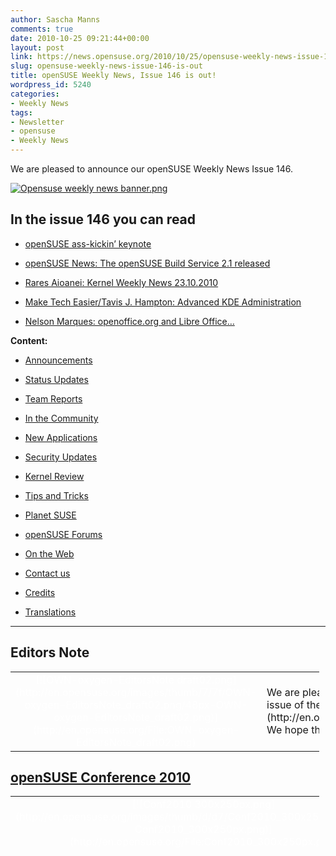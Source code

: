 ```yaml
---
author: Sascha Manns
comments: true
date: 2010-10-25 09:21:44+00:00
layout: post
link: https://news.opensuse.org/2010/10/25/opensuse-weekly-news-issue-146-is-out/
slug: opensuse-weekly-news-issue-146-is-out
title: openSUSE Weekly News, Issue 146 is out!
wordpress_id: 5240
categories:
- Weekly News
tags:
- Newsletter
- opensuse
- Weekly News
---
```


We are pleased to announce our openSUSE Weekly News Issue 146.
<!-- more -->








[![Opensuse weekly news banner.png](http://en.opensuse.org/images/6/6d/Opensuse_weekly_news_banner.png)](http://en.opensuse.org/File:Opensuse_weekly_news_banner.png)













## In the issue 146 you can read




  * [ openSUSE ass-kickin’ keynote](http://news.opensuse.org/?p=5240#openSUSE_ass-kickin.E2.80.99_keynote)


  * [ openSUSE News: The openSUSE Build Service 2.1 released](http://news.opensuse.org/?p=5240#openSUSE_News:_The_openSUSE_Build_Service_2.1_released)


  * [ Rares Aioanei: Kernel Weekly News 23.10.2010](http://news.opensuse.org/?p=5240#Rares_Aioanei:_Kernel_Weekly_News_23.10.2010)


  * [ Make Tech Easier/Tavis J. Hampton: Advanced KDE Administration](http://news.opensuse.org/?p=5240#Make_Tech_Easier.2FTavis_J._Hampton:_Advanced_KDE_Administration)


  * [ Nelson Marques: openoffice.org and Libre Office…](http://news.opensuse.org/?p=5240#Nelson_Marques:_openoffice.org_and_Libre_Office.E2.80.A6)















**Content:**




  * [ Announcements](http://news.opensuse.org/?p=5240#Announcements)


  * [ Status Updates](http://news.opensuse.org/?p=5240#Status_Updates)


  * [ Team Reports](http://news.opensuse.org/?p=5240#Team_Reports)


  * [ In the Community](http://news.opensuse.org/?p=5240#In_the_Community)


  * [ New Applications](http://news.opensuse.org/?p=5240#New.2FUpdated_Applications_.40_openSUSE)


  * [ Security Updates](http://news.opensuse.org/?p=5240#Security_Updates)


  * [ Kernel Review](http://news.opensuse.org/?p=5240#Kernel_Review)


  * [ Tips and Tricks](http://news.opensuse.org/?p=5240#Tips_and_Tricks)


  * [ Planet SUSE](http://news.opensuse.org/?p=5240#Planet_SUSE)


  * [ openSUSE Forums](http://news.opensuse.org/?p=5240#openSUSE_Forums)


  * [ On the Web](http://news.opensuse.org/?p=5240#On_the_Web)


  * [ Contact us](http://news.opensuse.org/?p=5240#Feedback_.2F_Communicate_.2F_Get_Involved)


  * [ Credits](http://news.opensuse.org/?p=5240#Credits)


  * [ Translations](http://news.opensuse.org/?p=5240#Translations)







  



  






  






  






  






  






  






  






  






  






  






  






  






  






  






  






  






  






  






  






* * *


  






## Editors Note








<table style="width: 98%;" class="zeroBorder" >
<tbody >
<tr >

<td style="color: rgb(255, 255, 255); text-align: center; vertical-align: top; width: 36px;" >[![OWN-oxygen-EditorsNote draft02.png](http://en.opensuse.org/images/thumb/7/7f/OWN-oxygen-EditorsNote_draft02.png/48px-OWN-oxygen-EditorsNote_draft02.png)](http://en.opensuse.org/File:OWN-oxygen-EditorsNote_draft02.png)
</td>

<td style="margin: 0pt 1em 0pt 0pt;" > We are pleased to announce our **146** issue of the [openSUSE Weekly News](http://en.opensuse.org/Portal:Weekly_news).  We hope that you will enjoy reading. 
</td>
</tr>
</tbody>
</table>





  









## [openSUSE Conference 2010](http://conference.opensuse.org/indico//conferenceDisplay.py?confId=0)








<table style="width: 98%;" class="zeroBorder" >
<tbody >
<tr >

<td style="color: rgb(255, 255, 255); text-align: center; vertical-align: top; width: 36px;" >[![Conf2010 300x250px.png](http://en.opensuse.org/images/thumb/d/d7/Conf2010_300x250px.png/48px-Conf2010_300x250px.png)](http://en.opensuse.org/File:Conf2010_300x250px.png)
</td>

<td style="margin: 0pt 1em 0pt 0pt;" >  




[![Conf2010 468x60px.png](http://en.opensuse.org/images/4/49/Conf2010_468x60px.png)](http://en.opensuse.org/File:Conf2010_468x60px.png)




####  [Nelson Marques: To Nuremberg!](http://nmarques.digitalwhores.net/2010/10/16/to-nuremberg/)




"Next thursday I’m flying to Nuremberg for the openSUSE Conference. I’m arriving somewhere between 14:00 and 15:00 considering that nothing strange happens (ex: like a snow storm).  

  

 For me it’s the first time I attend to FOSS event from such caliber. I’m having my own expectations about it, and it will for sure help me in the work I’ve been doing. I’m also looking forward to meet ‘_the_’ people to which I have interacted with during the last times online. (...)" 




####  [Sirko Kemter: May I introduce you …..](http://karl-tux-stadt.de/ktuxs/?p=2817)




"Marya Morevna, she is one of the attendees of openSUSE Conference. She helps me with my presentation on wednesday evening. She comes from Russia, she likes free software because she earned her live from a tool which is free software - SynfigStudio. (...)" 




####  [The third openSUSE Conference Keynote](http://news.opensuse.org/2010/10/18/the-third-opensuse-conference-keynote/)




"This Wednesday the 2nd openSUSE Conference 2010 opens its doors and we are very happy to announce the third keynote today.  

  

 The Desktop and the Cloud – Thoughts about Freedom on Thursday morning at 9:30 am. How relevant is the desktop in a world where computing is happening in the cloud?  

  

 The motto for our conference is one of the basic ideas of openSUSE: Collaboration across borders. This is why we are especially proud to have this subject addressed in a keynote by two key people from the free desktop world: Cornelius Schumacher, president of KDE e.V., and Vincent Untz, former president of the GNOME Foundation. (...)" 




####  [Sascha Manns: Live from the openSUSE Conference 2010 in Nuremberg](http://saigkill.wordpress.com/2010/10/20/live-from-the-opensuse-conference-2010-in-nuremberg/)




"Today it starts: The new openSUSE Conference. We have over 240 Registrations before start. Some Registrants sleeping in the Hotel from the Berufsbildungswerk. I’m living in the third floor. And i am happy, a clean and convenient room.  

  

 Today the Conference starts at 09:30 with Henne Vogelsangs Talk „Get your ass up!“. He motivates us, not just to talk about what is to do. We should just doing anything and have fun.  

  

 The next Talk i’ve listened was Lubos Lunaks talk about „Easy multi – distribution package builds with the buid service. Lubos explained us, how to use the kde-obs-generator. This Program needs just a singe INFO File with the needed Inforations, and the Program creates from that a *.spec File and two debian*.control Files. So we have all for building Packages for Fedora, Mandriva, Debian and Ubuntu. This talk motivates me to try it out. Maybe i can support in Future my Packages who i maintain in more Destinations. (...)" 




####  [openSUSE ass-kickin’ keynote](http://news.opensuse.org/2010/10/20/opensuse-ass-kickin-keynote/)


"As 260 fans of openSUSE descended upon Nuremberg, the second annual openSUSE Conference began at 9:30 sharp with Hendrik “Henne” Vogelsang delivering a very important and poignant message for us all..  

  




In Henne’s keynote, “Get your ass up!”, he talks about where we are and how we can move forward as a Project. “We’re in a unique position”, Henne said. He asked the audience how old they thought SUSE was. Nobody guessed correctly – it is 18 years. Debian is 17, Red hat 16 – SUSE really has been around a long time. Yet it has only been a really open project for a few years – Henne considers the opening of Factory during 2009 the real milestone here." 




####  [Adrian Schröter: Fotostream from openSUSE Conference 2010](http://lizards.opensuse.org/2010/10/21/fotostream-from-opensuse-conference-2010/)




"[Yet another foto stream](http://www.flickr.com/photos/adrianschroeter/5101297353/) from the openSUSE conference. You see the desktop leads from KDE and Gnome (Cornelius Schumacher and Vincent Untz) giving a talk about the past and future of the free desktop, Stephan Kulow about the future of the distribution, Bernhard Wiedemann about QA testing and so on.  

  

 Most important may be the presentation of the openSUSE board (mainly by Pascal Bleser) how they plan to found an independent foundation for openSUSE as non-profit organization. An important rule of that foundation is that it is independent of any company (no majority of Novell here) but can handle sponsoring, partnering and trademark questions.  

  

 We had also very filled rooms during the OBS talks, but I was unable to take pictures at that point of time unfortunately ;)  

  

 You can skip to the end and leave a response. Pinging is currently not allowed." 




####  [Sebastian Kügler: openSUSE conference 2010](http://vizzzion.org/blog/2010/10/opensuse-conference-2010/)




"These October days, I’m spending in Nürnberg in Southern Germany to attend the openSUSE conference. My role here is three-fold, first and foremost I am here as a representative of open-slx, my employer who sells products and services based on top of openSUSE. Then, I’m a KDE ambassador. Finally, I’m also getting more and more involved with the openSUSE team, getting to know many people and learning about challenges and opportunities this community faces. (...)" 




####  [OSC2010 Key note – From Developers to Users and back](http://news.opensuse.org/2010/10/21/osc2010-key-note-from-developers-to-users-and-back/)




"Frank Karlitschek will show us on Saturday at 9:30 the project he’s working on to simplify the way software gets to users. Frank has deep knowledge in open source communities as member of the [KDE e.V](http://ev.kde.org/). Board of Directors and eg. as driver behind the [open-PC](http://open-pc.com/) project and some more activities he’s doing. (...)" 




####  [Vincent Untz: openSUSE Conference Party](http://www.vuntz.net/journal/post/2010/10/21/openSUSE-Conference-Party)




"I'm in Nuremberg since Sunday, and the openSUSE Conference started yesterday. So I have already tons of interesting bits to tell. But the really important part is:  

  

[![20101021 lizard-lounge.png](http://en.opensuse.org/images/thumb/7/7b/20101021_lizard-lounge.png/300px-20101021_lizard-lounge.png)](http://en.opensuse.org/File:20101021_lizard-lounge.png)  

  

 Thanks to B1 Systems for sponsoring the party tonight!" 




####  [Jos Poortvliet: oSC party fun](http://nowwhatthe.blogspot.com/2010/10/osc-party-fun.html)




"Wow, third day of the openSUSE conference already. Feels like the conference started an hour ago, every second has been busy. Well, almost. I'm currently enjoying my morning-thee, feeling a bit bad about the fact that 5 minutes ago the Friday keynote started... Will get a cab soon to not miss all of it ;-)  

  

 Last night we had the party - which was very, very cool. Green lighting, red and green drinks and I've met many nice 'old toads' (the openSUSE branded beer). Which contributes to me really loving my thee right now. (...)" 




####  [Will Stephenson: Video: KDE people at openSUSE Conference 2010](http://www.kdedevelopers.org/node/4343)




"I couldn't resist snapping as many KDE folk at the openSUSE conference as I could, and editing them together into: [a short video](http://bille.blip.tv/file/4281044/). (...)" 




####  [Smeegol at oSC](http://news.opensuse.org/2010/10/23/smeegol-at-osc/)




"Wednesday at the conference, Smeegol master Andrew “Funkypenguin” Wafaa was given the stage by Michael Meeks who was supposed to talk about MeeGo. Meeks claimed that he’d rather have someone on the stage who actually knew what he was talking about, hence Andrew had to explain himself to the audience. (...)" 




####  [Klaas Freitag: openSUSE Conference](http://lizards.opensuse.org/2010/10/23/opensuse-conference/)




"I am home from the openSUSE Conference 2010 and finally landed on the sofa. I don’t know why conferences are so exhausting, but they are for me. My brain slowly becomes sorted again and starts to reflect what happened on the conference. Wow, I can say that I didn’t expect it to become such a great event. There were so many interesting and enthusiastic discussions about topics concerning the openSUSE distribution or about things you can do under the openSUSE umbrella. (...)" 




####  [Will Stephenson: Upstream holiday](http://lizards.opensuse.org/2010/10/24/upstream-holiday/)




"The openSUSE Conference went really well last week. There was an amazing range of material and the audience’s participation in every talk I attended showed that the openSUSE project has moved past the show-and-tell presentations of a company and its customers to a community using the event to share knowledge between its members and develop. As part of the openSUSE Boosters team, I was in it up to my neck. On Wednesday I started with a talk on image building for application authors which was well attended but I think I should tweak towards users’ needs as there weren’t many app authors present. I gave a talk about the upcoming KDE features that will be in openSUSE 11.4 on Thursday, because openSUSE 11.3 had KDE 4.4 but due to the 3 month difference in both projects’ release cycles, openSUSE 11.4 will have the KDE 4.6 releases of platform, workspaces and apps. That equals a lot of changes, so I summarized them for people who don’t read Planet KDE as avidly as I do. The Lizard Lounge event in the SUSE building on Thursday night gave everyone a chance to catch their breath drinking limited edition Old Toad SUSE beer. (...)" 




####  [Sirko Kemter: openSUSE Conference 2010](http://karl-tux-stadt.de/ktuxs/?p=2820)




"I am finally home from openSUSE Conference v2.0 and now I have time to write an article about it. Conference started for me on tuesday with my arrival. I have only 240km ride to Nuremberg but with train you need nearly 4 hours. For the first evening I joined one of the planned social dinners. So I went with some others to a chinese restaurant nearby. (...)" 




####  [Thomas Thym: openSUSE conference 2010 is over](http://ungethym.blogspot.com/2010/10/opensuse-conference-2010-is-over.html)




"openSUSE conference is over. It was an amazing and exhausting time. And the most important thing I learned was: The openSUSE project is a commuity. Of cause I meet many community members employed by Novell. But also many contributors NOT payed by that sponsor. The project is moving more and more into the direction of independence (e.g. with it's community based new strategy).  

  

 I was suspisious myself when I choose my distro some time ago. Shall I really try openSUSE, with all the deals the main sponsor is doing? From now on I am sure that these prejudices were wrong. (...)" 




####  [Christian Boltz: Keysigning made easy](http://blog.cboltz.de/archives/57-Keysigning-made-easy.html)




"At the openSUSE conference I heard many interesting talks and met lots of nice people from the openSUSE community. I also took part at the keysigning party. To avoid that everybody has to start from scratch, here is a HowTo sign keys efficiently with caff." 




####  [Martin Mohring: OBS 2.1: Status of SuperH (sh4) support with QEMU](http://lizards.opensuse.org/2010/10/24/obs-2-1-status-of-superh-sh4-support-with-qemu/)




"With established ARM support in OBS the as well as emulated MIPS and PowerPC is getting more mature, the last big embedded architecture not working in OBS with QEMU user mode was SH4. QEMU developers community had done a lot of work in improving QEMU user mode during the last months, so I can proudly present with currently only a few patches to QEMU git master OBS builds working with the SH4 port of Debian Sid. The new QEMU 0.13 released recently is a big milestone for this. Another news is that I had fixed the bugs in Virtual Machine builds (build script) when using them with some architectures like PowerPC 32bit and SH4. So now also the combination of using for example KVM (XEN should also work) in a worker together with ARM, MIPS, PowerPC and SH4 is working. The appropriate fixes are in one of the next build script releases (if not even released already now with OBS 2.1, I have to check that). You can select architecture “sh4″ with OBS 2.1 and also start a scheduler with “sh4″." 




####  [Sirko Kemter: openSUSE Conference 2010](http://karl-tux-stadt.de/ktuxs/?p=2820)




"I am finally home from openSUSE Conference v2.0 and now I have time to write an article about it. Conference started for me on tuesday with my arrival. I have only 240km ride to Nuremberg but with train you need nearly 4 hours. For the first evening I joined one of the planned social dinners. So I went with some others to a chinese restaurant nearby. I was not really happy about the situation to have two of them but Will saw not my announcement on the project mailinglist and planned a second one. But some of the KDE people from the other dinner joined us later. Personnally I like such things so I think we should plan such a thing next conference from the beginning on. Next day the conference started with Hennes kicking ass keynote and ended with my talk about free and open movies and of course I showed some of them. I write an second article about that and of course I load up my slides and give the URLs to the movies I showed there. Between that I attend only a few talks and sessions, one of them was the session about the foundation. Second day I had also not a lot of time to attend sessions, but that means not I did nothing, I had a lot of conversations with people I do work and thats more important for me. I load up some photos and did some tweets and thats what I tried to do, give the part of our community the not can attend the conference a view whats going on there. The day ended with the Lizard Lounge the social event of the openSUSE Conference." ====[[http://lizards.opensuse.org/2010/10/24/upstream-holiday/](http://lizards.opensuse.org/2010/10/24/upstream-holiday/) The openSUSE Conference went really well last week. There was an amazing range of material and the audience’s participation in every talk I attended showed that the openSUSE project has moved past the show-and-tell presentations of a company and its customers to a community using the event to share knowledge between its members and develop. As part of the openSUSE Boosters team, I was in it up to my neck. On Wednesday I started with a talk on image building for application authors which was well attended but I think I should tweak towards users’ needs as there weren’t many app authors present. I gave a talk about the upcoming KDE features that will be in openSUSE 11.4 on Thursday, because openSUSE 11.3 had KDE 4.4 but due to the 3 month difference in both projects’ release cycles, openSUSE 11.4 will have the KDE 4.6 releases of platform, workspaces and apps. That equals a lot of changes, so I summarized them for people who don’t read Planet KDE as avidly as I do. The Lizard Lounge event in the SUSE building on Thursday night gave everyone a chance to catch their breath drinking limited edition Old Toad SUSE beer. On Friday I gave a spontaneous BoF on KWin’s current and upcoming features. Can you name the four ways to show your desktop in 4.5? I only had 3 until a member of the audience pointed out a 4th. And yesterday I supported Chani’s workshop on developing for Plasma using Javascript and QML, which piqued the audience’s interest by showing how KDE’s high-level services like the Plasma applets framework and the KConfig configuration storage library add value to the glamour of QML and QGraphicsView. To enable all of the audience to participate, I’d prepared another live image, this time an SDK based on KDE trunk, Qt 4.7 and latest Qt Designer 2.0.1 with all the headers and developer docu on board. This paid off, as unlike at Akademy, most people didn’t have developer builds ready to go on their laptops. Within minutes we had copies booting from everyone’s USB sticks and people were working through the included git repository of tutorials prepared by Chani, making flags change colour on click and saving applet state using only a schema file and a Qt Designer config UI." 




####  [Klaas Freitag: openSUSE Conference](http://lizards.opensuse.org/2010/10/23/opensuse-conference/)




"I am home from the openSUSE Conference 2010 and finally landed on the sofa. I don’t know why conferences are so exhausting, but they are for me. My brain slowly becomes sorted again and starts to reflect what happened on the conference. Wow, I can say that I didn’t expect it to become such a great event. There were so many interesting and enthusiastic discussions about topics concerning the openSUSE distribution or about things you can do under the openSUSE umbrella. The fun side of community and technology was inspiring people all over, in opposite to some situations I remember on the last years conference where we had to deal with unpleasant topics. This seemed to have completely went away, instead people were aiming to solve problems together in a constructive way or, even more fun, worked on new things without so called stop-energy." 




####  [Thomas Thym: openSUSE conference 2010 is over](http://ungethym.blogspot.com/2010/10/opensuse-conference-2010-is-over.html)




"openSUSE conference is over. It was an amazing and exhausting time. And the most important thing I learned was: The openSUSE project is a commuity. Of cause I meet many community members employed by Novell. But also many contributors NOT payed by that sponsor. The project is moving more and more into the direction of independence (e.g. with it's community based new strategy). I was suspisious myself when I choose my distro some time ago. Shall I really try openSUSE, with all the deals the main sponsor is doing? From now on I am sure that these prejudices were wrong." 



</td>
</tr>
</tbody>
</table>





  









## Announcements








<table style="width: 98%;" class="zeroBorder" >
<tbody >
<tr >

<td style="color: rgb(255, 255, 255); text-align: center; vertical-align: top; width: 36px;" >[![Marketing.png](http://en.opensuse.org/images/9/98/Marketing.png)](http://en.opensuse.org/File:Marketing.png)
</td>

<td style="margin: 0pt 1em 0pt 0pt;" >


####  [openSUSE News: The openSUSE Build Service 2.1 released](http://news.opensuse.org/2010/10/19/the-opensuse-build-service-2-1-released/)


"The openSUSE Build Service – OBS – is now officially at release 2.1. We’re delighted with the improvements in this release, including an enhanced web interface, integration with online code management systems and better access controls. (...)" 


####  [Jos Poortvliet: Almost time!](http://nowwhatthe.blogspot.com/2010/10/almost-time.html)




"After a slightly-too-big dinner last night your strategy team spend all day working on the strategy docs. We've spend most of that time trying to shorten it without loosing the essential information in there - trying to make it more readable. I think we did reasonable well - the results are [on co-ment](https://lite.co-ment.com/text/lNPCgzeGHdV/view/) again. (...)" 




####  [Advance discontinuation notice for openSUSE 11.1](http://lists.opensuse.org/opensuse-announce/2010-10/msg00008.html)




"SUSE Security announces that the SUSE Security Team will stop releasing updates for openSUSE 11.1 soon.  

 Having provided security-relevant fixes for the last two years, we will stop releasing updates after December 31st 2010.  

  

 As a consequence, the openSUSE 11.1 distribution directory on our server download.opensuse.org will be removed from /distribution/11.1/ to free space on our mirror sites. The 11.1 directory in the update tree /update/11.1 will follow, as soon as all updates have been published. Also the openSUSE buildservice repositories building openSUSE 11.1 will be removed. (...)" 




####  [Thomas Schraitle: RTFM!](http://lizards.opensuse.org/2010/10/23/rtfm/)




"Before and during the openSUSE conference, some nice people (Jens-Daniel, Jürgen, Darix) created the following site for you:  

[http://rtfm.opensuse.org](http://rtfm.opensuse.org/)  

  

 Thank you guys! I like the thrilling name. ;-)  

  

 It’s a static page (at the moment?) and collects the current documentation from several products and projects. Probably you will see more to come in the next weeks.  

  

 Have fun!" 




####  [OSC2010 Key note – From Developers to Users and back](http://news.opensuse.org/2010/10/21/osc2010-key-note-from-developers-to-users-and-back/)




"Frank Karlitschek will show us on Saturday at 9:30 the project he’s working on to simplify the way software gets to users. Frank has deep knowledge in open source communities as member of the KDE e.V. Board of Directors and eg. as driver behind the open-PC project and some more activities he’s doing. What makes developers and users happy ? Currently developers create great software solving the user’s problem. But getting the software in a consumable way, simple, fast and efficient to the user nowadays still comes with some challenges. And marketing of the software isn’t covered either yet. So, maybe this situation could be improved. This is the first public presentation of on ongoing project to radically simplify the work for the developers and make new applications available for end users in just a few minutes. If you have not registered for the conference yet, please do so here to assure we have enough chairs. Our yearly conference is free of charge, offers interesting talks and gives you the best chance to meet many cool people in person!" 




####  [Smeegol at oSC](http://news.opensuse.org/2010/10/23/smeegol-at-osc/)




"Wednesday at the conference, Smeegol master Andrew “Funkypenguin” Wafaa was given the stage by Michael Meeks who was supposed to talk about MeeGo. Meeks claimed that he’d rather have someone on the stage who actually knew what he was talking about, hence Andrew had to explain himself to the audience. **What is special about Smeegol** According to Andrew he developed Smeegol in part because he thought he could do better by building upon openSUSE. openSUSE has a real ‘open’ builservice, where anyone can easily contribute code and improvements to the packages where MeeGo has a much more closed development process. Moreover, openSUSE offers a whole ecosystem of services like a wiki and a bugtracker; and more importantly, openSUSE has a huge community of experts in a variety of area’s who can answer questions and contribute solutions to the many issues that MeeGo faces. Andrew has, for many applications and components in Smeegol, taken advantage of existing openSUSE packages thus offering NetworkManager (which offers proper encryption support, AdHoc networking, VPN etc ) and a more up-to-date Chromium. Andrew also spend considerable time in getting more social networking features to work in Smeegol – like Facebook and twitter." 



</td>
</tr>
</tbody>
</table>





  









## Status Updates







### Distribution





<table style="width: 98%;" class="zeroBorder" >
<tbody >
<tr >

<td style="color: rgb(255, 255, 255); text-align: center; vertical-align: top; width: 36px;" >[![Suse Box.png](http://en.opensuse.org/images/thumb/9/94/Suse_Box.png/48px-Suse_Box.png)](http://en.opensuse.org/File:Suse_Box.png)
</td>

<td style="margin: 0pt 1em 0pt 0pt;" >  




####  Bugzilla




**Important links:**




  * [Detailed Bugzilla Report](https://bugzilla.novell.com/report.cgi?x_axis_field=bug_severity&y_axis_field=product&z_axis_field=&query_format=report-table&short_desc_type=allwordssubstr&short_desc=&long_desc_type=fulltext&long_desc=&classification=openSUSE&bug_file_loc_type=allwordssubstr&bug_file_loc=&status_whiteboard_type=allwordssubstr&status_whiteboard=&keywords_type=anywords&keywords=&bug_status=UNCONFIRMED&bug_status=NEW&bug_status=ASSIGNED&bug_status=NEEDINFO&bug_status=REOPENED&emailassigned_to1=1&emailtype1=substring&email1=&emailassigned_to2=1&emailreporter2=1&emailqa_contact2=1&emailcc2=1&emailtype2=substring&email2=&bugidtype=include&bug_id=&votes=&chfieldfrom=&chfieldto=Now&chfieldvalue=&format=table&action=wrap&field0-0-0=noop&type0-0-0=noop&value0-0-0=)


  * [Submitting Bug Reports](http://en.opensuse.org/openSUSE:Submitting_bug_reports)


  * [Bug Reporting FAQ](http://en.opensuse.org/openSUSE:Bug_reporting_FAQ)


</td>
</tr>
</tbody>
</table>





  






## Team Reports




### Build Service Team





<table style="width: 98%;" class="zeroBorder" >
<tbody >
<tr >

<td style="color: rgb(255, 255, 255); text-align: center; vertical-align: top; width: 36px;" >[![OWN-oxygen-Build-Service.png](http://en.opensuse.org/images/9/98/OWN-oxygen-Build-Service.png)](http://en.opensuse.org/File:OWN-oxygen-Build-Service.png)
</td>

<td style="margin: 0pt 1em 0pt 0pt;" >


####  [Jos Poortvliet: Notes on OBS](http://nowwhatthe.blogspot.com/2010/10/notes-on-obs.html)




"Having an awesome time here at the conference - esp last night with the Movie Night, the Movies were cool. As was the beer during and afterwards...  

  

 During the day I followed talk by Lubos Lunak about the Build Service as I wanted to learn more about it. As I made notes I decided to share them :D  

  

 In the introduction Lubos shared that apparently you have to package each application by hand - however, automatic downloading of random tarballs from the internet and turning them into packages for all linux distributions on distrowatch.org is planned for OBS 3.0! (...)" 




####  [Martin Mohring: OBS 2.1: Status of SuperH (sh4) support with QEMU](http://lizards.opensuse.org/2010/10/24/obs-2-1-status-of-superh-sh4-support-with-qemu/)




"With established ARM support in OBS the as well as emulated MIPS and PowerPC is getting more mature, the last big embedded architecture not working in OBS with QEMU user mode was SH4. QEMU developers community had done a lot of work in improving QEMU user mode during the last months, so I can proudly present with currently only a few patches to QEMU git master OBS builds working with the SH4 port of Debian Sid. The new QEMU 0.13 released recently is a big milestone for this. (...)" 




####  Build Service Statistics




Statistics can found at [http://build.opensuse.org](http://build.opensuse.org/)



</td>
</tr>
</tbody>
</table>





  






### GNOME Team





<table style="width: 98%;" class="zeroBorder" >
<tbody >
<tr >

<td style="color: rgb(255, 255, 255); text-align: center; vertical-align: top; width: 36px;" >[![GNOME-foot.jpg](http://en.opensuse.org/images/thumb/8/82/GNOME-foot.jpg/48px-GNOME-foot.jpg)](http://en.opensuse.org/File:GNOME-foot.jpg)
</td>

<td style="margin: 0pt 1em 0pt 0pt;" >  




####  [Vincent Untz: JDLL 2010](http://www.vuntz.net/journal/post/2010/10/21/JDLL-2010)




"Last Friday, I headed to Lyon for the JDLL 2010. It's an event that feels always a bit special for me since the JDLL was the first event I attended a long while ago. Even though it's not the biggest event in France, for some reason, all the usual suspects from the french-speaking free software community is coming. So a good place to be to catch up with various people (Alexandre, Didier, FrédéricP, Michael from the GNOME-FR <strike>conspiracy</strike>community, as well as our friends from Mageia, and more). (...)" 



</td>
</tr>
</tbody>
</table>





  






### KDE Team





<table style="width: 98%;" class="zeroBorder" >
<tbody >
<tr >

<td style="color: rgb(255, 255, 255); text-align: center; vertical-align: top; width: 36px;" >[![Kde-logo.jpg](http://en.opensuse.org/images/thumb/7/73/Kde-logo.jpg/48px-Kde-logo.jpg)](http://en.opensuse.org/File:Kde-logo.jpg)
</td>

<td style="margin: 0pt 1em 0pt 0pt;" >  




####  [Andreas Demmer: Dashboard animation](http://www.andreas-demmer.de/en/2010/10/19/dashboard-animation/?utm_source=feedburner&utm_medium=feed&utm_campaign=Feed%3A+andreas-demmer%2Fkde+%28Andreas+Demmer%3A+KDE%29)




"Yesterday evening, I added the first animation to the KWin [dashboard effect](http://www.andreas-demmer.de/en/2010/06/24/dashboard-effekt-plugin-stand-der-dinge/): Saturation and brightness of the background do now change over a configurable time span when the dashboard appears. The smooth fade of the background adds some eye candy without being to obstrusive (hopefully).  

  

 I posted [the according patch](http://reviewboard.kde.org/r/5658/) to the KDE review board. If everything works out fine, the patch will be in trunk for KDE SC 4.6 before code freeze." 



</td>
</tr>
</tbody>
</table>





  






### Marketing Team





<table style="width: 98%;" class="zeroBorder" >
<tbody >
<tr >

<td style="color: rgb(255, 255, 255); text-align: center; vertical-align: top; width: 36px;" >[![Start-here-branding.png](http://en.opensuse.org/images/thumb/c/c6/Start-here-branding.png/48px-Start-here-branding.png)](http://en.opensuse.org/File:Start-here-branding.png)
</td>

<td style="margin: 0pt 1em 0pt 0pt;" >


####  [Jos Poortvliet: Ambassador video's](http://nowwhatthe.blogspot.com/2010/10/ambassador-videos.html)




"A couple of days ago Chuck came up with a (brilliant) idea to bring our ambassadors a bit closer to the openSUSE conference, even if they can't physically be there: [let's all record a greeting message](http://lists.opensuse.org/opensuse-ambassadors/2010-10/msg00025.html)!  

  

 So that idea is awesome, and Bruno just announced [some space to put the video's](http://lists.opensuse.org/opensuse-ambassadors/2010-10/msg00050.html).  

  

 So, if you're an openSUSE ambassador and you won't make it to the conference, record a video and put it live :D (...)" 



</td>
</tr>
</tbody>
</table>





  






### Mono Team





<table style="width: 98%;" class="zeroBorder" >
<tbody >
<tr >

<td style="color: rgb(255, 255, 255); text-align: center; vertical-align: top; width: 36px;" >[![Mono project logo.png](http://en.opensuse.org/images/thumb/8/87/Mono_project_logo.png/48px-Mono_project_logo.png)](http://en.opensuse.org/File:Mono_project_logo.png)
</td>

<td style="margin: 0pt 1em 0pt 0pt;" >  




####  [Lluis Sanchez: Cydin source published](http://foodformonkeys.blogspot.com/2010/10/cydin-source-published.html)




"I just published the source code of [Cydin](http://foodformonkeys.blogspot.com/2010/06/hack-week-project-cydin.html) in [github](http://github.com/slluis/cydin). Cydin is an add-in repository for applications based on Mono.Addins. The latest version is currently running the [MonoDevelop add-in repo](http://addins.monodevelop.com/). I have many ideas to keep improving Cydin. Here are a few: (...)" 



</td>
</tr>
</tbody>
</table>





  






### openFATE Team





<table style="width: 98%;" class="zeroBorder" >
<tbody >
<tr >

<td style="color: rgb(255, 255, 255); text-align: center; vertical-align: top; width: 36px;" >[![Logo-fate.png](http://en.opensuse.org/images/thumb/c/c2/Logo-fate.png/48px-Logo-fate.png)](http://en.opensuse.org/File:Logo-fate.png)
</td>

<td style="margin: 0pt 1em 0pt 0pt;" >  




####  [#310721: Pkg-Config with Packagekit/Zypper integration](https://features.opensuse.org/310721)




"This idea is made to make installing from source easiest as possible. Many tools to generating makefile (configure) uses pkg-config a lot. Pkg-config returns complirer flags and path to include files.  

  

 When the package devel/header files isn't insralled, pkg-config only returns error code. We should modify pkg-config to search devel packages in the repository(like cnf). We can integrated zypper, but integrating PackageKit instead is also a good choice. The behaviour can be simply: displaying package name to install on error out. Not always package name are matched to name suggested by configuration script.  

  

 I can also imagine to write complete replacement for make, which modify system path to directory with special wrapper for compilers/pkg-config." 




####  [#310722: Update xconfig in kernel to use QT4](https://features.opensuse.org/310722)




"Since QT3 is unsupported now should the kernels xconfig now utilize QT4 instead of QT3?" 




####  [#310739: Explain how to "disable" pam-config, if manual pam configuration is in place](https://features.opensuse.org/310739)




"pam-config write the files /etc/pam.d/common-***-pc. If a user want to use its own configuration, he has to remove the symlink from /etc/pam.d/common-*** to the -pc files and create the common-*** file with his configuration to prevent pam-config from removing his configuration.  

  

 But this is nowhere explained. It should be added to the pam-config manpage.  

  

 Additionally we should think about a way to prevent overwriting manual changes to the service files, if --service is used." 




####  Statistics




[Feature](https://features.opensuse.org/) statistics for [openSUSE 11.4](https://features.opensuse.org/statistic/product/22236)




[More information on openFATE](http://en.opensuse.org/openSUSE:Openfate)



</td>
</tr>
</tbody>
</table>





  






### OpenOffice.org Team





<table style="width: 98%;" class="zeroBorder" >
<tbody >
<tr >

<td style="color: rgb(255, 255, 255); text-align: center; vertical-align: top; width: 36px;" >[![Nuvola apps ooo gulls.png](http://en.opensuse.org/images/thumb/3/3b/Nuvola_apps_ooo_gulls.png/48px-Nuvola_apps_ooo_gulls.png)](http://en.opensuse.org/File:Nuvola_apps_ooo_gulls.png)
</td>

<td style="margin: 0pt 1em 0pt 0pt;" >


####  [Mike McCallister: More LibreOffice: Infrastructure Expands, Beta 2 Released, and Oracle Gets Hostile](http://metaverse.wordpress.com/2010/10/19/more-libreoffice-infrastructure-expands-beta-2-released-and-oracle-gets-hostile/)




"A couple weeks into the LibreOffice project, and the room is really beginning to come together. Let’s try to summarize what’s been happening: 




  * October 13 marked the 10th anniversary of Sun freeing the StarOffice source code and creating the OpenOffice.org project. Luis Suarez-Potts sent this email on behalf of the OpenOffice.org community. The Document Foundation released The Next Decade Manifesto, outlining the goals of the foundation and the LibreOffice project. 


  * LibreOffice Beta 2 was released on October 14. (...)" 


</td>
</tr>
</tbody>
</table>





  






### Translation Team





<table style="width: 98%;" class="zeroBorder" >
<tbody >
<tr >

<td style="color: rgb(255, 255, 255); text-align: center; vertical-align: top; width: 36px;" >[![Icon-localize.png](http://en.opensuse.org/images/thumb/9/95/Icon-localize.png/48px-Icon-localize.png)](http://en.opensuse.org/File:Icon-localize.png)
</td>

<td style="margin: 0pt 1em 0pt 0pt;" >  




####  Localization




  * Daily updated translation statistics are available on the [openSUSE Localization Portal](http://i18n.opensuse.org/). 


  * [Trunk Top-List](http://i18n.opensuse.org/stats/trunk/toplist.php) – [Localization Guide](http://en.opensuse.org/OpenSUSE_Localization_Guide)


</td>
</tr>
</tbody>
</table>





  









## In the Community 








<table style="width: 98%;" class="zeroBorder" >
<tbody >
<tr >

<td style="color: rgb(255, 255, 255); text-align: center; vertical-align: top; width: 36px;" >[![Icon-project.png](http://en.opensuse.org/images/3/31/Icon-project.png)](http://en.opensuse.org/File:Icon-project.png)
</td>

<td style="margin: 0pt 1em 0pt 0pt;" >  




###  Events & Meetings




Past: 




  * [**October 13, 2010: German Wiki Team Meeting**](http://news.opensuse.org/2010/05/30/german-wiki-team-meeting-2/)


  * [**October 14, 2010: ﻿openSUSE KDE Team meeting**](http://news.opensuse.org/2010/05/13/%ef%bb%bfopensuse-kde-team-meeting/)


  * [**October 20, 2010: openSUSE Board Meeting**](http://news.opensuse.org/2010/03/24/opensuse-board-meeting/)


  * [**October 21, 2010: Lizard Lounge**](http://news.opensuse.org/2010/10/14/lizard-lounge-2/)


  * [**October 20-23, 2010: openSUSE Conference 2010 (Nuremberg, Germany)**](http://en.opensuse.org/Portal:Conference)



  

 Upcoming: 




  * [** October 27, 2010: German Wiki Team Meeting**](http://news.opensuse.org/2010/05/30/german-wiki-team-meeting-2/)


  * [** November 6, 2010: Brandenburger Linuxinfotag (Germany)**](http://blit.org/)


  * [** November 10-12, 2010: Latinoware 2010 (Brazil)**](http://www.latinoware.org/)


  * [** November 13-14, 2010: OpenRheinRuhr (Germany)**](http://openrheinruhr.de/)



  






  * You can find more informations on other events at: 


    * [openSUSE News/Events](http://news.opensuse.org/category/events/) – [Local events](http://en.opensuse.org/openSUSE:Ambassadors_events)



###  openSUSE for your ears




  * The openSUSE Weekly News are available as Livestream or Podcast in the German Language. You can hear it or download it on [http://blog.radiotux.de/podcast](http://blog.radiotux.de/podcast). 



###  From Ambassadors




####  [Mohammad Edwin Zakaria: Geeko Comes to Schools](http://lizards.opensuse.org/2010/10/17/3dmedwinz-picasaweb-hrefhttppicasaweb-google-commedwinzicteqep-target_blankpicasaweb/)




"Yogyakarta is one of the tourism destination in Indonesia. The unique Javanise tradition blend with some acculturation from outside culture. Recently I was asked by the Ministry of Communication and Information Technology and Office of Education, Youth and Sport of Yogyakarta to help them to prepare the computer lab for elementary and junior high school in Yogyakarta Province – Indonesia.  

  

 Well, this is the tough job. I work with some expert, teacher and education strategist to prepare the e-learning system. We should prepare learning/teaching material in digital format, train the teacher to use authoring tools and operating system, and prepare the schools to be ready to receive the PC’s. This government initiative will involve 500 schools in 3 years. Every school that involve in this program will receive 21 PCs.  

  

 We select openSUSE Li-f-e as the operating system in every pc. The selection is not because I’m an openSUSE member but we come to the conclusion that openSUSE Li-f-e is the most complete and well prepare distribution for education (well, I convince other expert, some of them are Ph.D, he..he…). This year there are 110 schools involve in this program, this means another new 2310 openSUSE installation and more than 4000 new users if we assume that every PC will be used by 2 students. (...)" 




####  [Kálmán Kéménczy: Linux in Education (LOK) - Budapest, Hungary - Report](http://lists.opensuse.org/opensuse-ambassadors/2010-10/msg00061.html)




"Please find my report here.  




Event: Linux in Education (LOK) - Budapest, Hungary.  Date: October 16th, 2010.  Location: Miklos Bercsenyi High School and College (...)" 


####  [Kálmán Kéménczy: Ambassador goal review - Hungary](http://lists.opensuse.org/opensuse-ambassadors/2010-10/msg00063.html)




"I like the boosters weekly review so I decide to do a bimonthly review for same reasons about the status of my/Hungarian community goals.  

 On the 11.3 release party in Budapest we set few goals in August:  

[http://lists.opensuse.org/opensuse-ambassadors/2010-08/msg00069.html](http://lists.opensuse.org/opensuse-ambassadors/2010-08/msg00069.html) (...)" 




###  openSUSE in $COUNTRY


"Details" 


###  Communication




  * [The Mailinglists](http://lists.opensuse.org/)


  * [The openSUSE Forums](http://forums.opensuse.org/)] 



###  Contributors




  * [The User Directory](http://users.opensuse.org/)


</td>
</tr>
</tbody>
</table>





  









## New/Updated Applications @ openSUSE








<table style="width: 98%;" class="zeroBorder" >
<tbody >
<tr >

<td style="color: rgb(255, 255, 255); text-align: center; vertical-align: top; width: 36px;" >[![OWN-oxygen-New-Updated-Applications.png](http://en.opensuse.org/images/1/10/OWN-oxygen-New-Updated-Applications.png)](http://en.opensuse.org/File:OWN-oxygen-New-Updated-Applications.png)
</td>

<td style="margin: 0pt 1em 0pt 0pt;" >  




####  [Sankar P: Stunning Random Wallpapers for your "openSUSE GNOME" Desktop](http://psankar.blogspot.com/2009/10/stunning-random-wallpapers-for-your.html)




"I came across an interesting project named [Webilder](http://www.webilder.org/). It is so awesome. Webilder can... 


- download flickr photos that match tags (for example: beach,party)  - download photos from flickr users of your choice.  - download most interesting photos from flickr.  - download amazing daily proshots from Webshots (requires Webshots account).  - automatically download new photos for you.  - change your wallpaper every few minutes.  - import webshots collections (wbz or wbc formats). 


(...)  

  

 openSUSE was not having rpms for this package. So I went ahead and created a build-service [project](https://build.opensuse.org/project/show?project=home:psankar:webilder) for this. [Go GRAB The RPM :-)](http://software.opensuse.org/ymp/home:psankar:webilder/openSUSE_11.1/Webilder.ymp) (1-click install) (...)" 




  * You can find other interesting Packages at: 


  * [Packman](http://packman.links2linux.de/rdf/packman_en.rdf) – [OBS](https://hermes.opensuse.org/feeds/66367)


</td>
</tr>
</tbody>
</table>





  









## Security Updates








<table style="width: 98%;" class="zeroBorder" >
<tbody >
<tr >

<td style="color: rgb(255, 255, 255); text-align: center; vertical-align: top; width: 36px;" >[![Logo-SecurityUpdates.png](http://en.opensuse.org/images/6/68/Logo-SecurityUpdates.png)](http://en.opensuse.org/File:Logo-SecurityUpdates.png)
</td>

<td style="margin: 0pt 1em 0pt 0pt;" >


To view the security announcements in full, or to receive them as soon as they're released, refer to the [openSUSE Security Announce](http://lists.opensuse.org/opensuse-security-announce/) mailing list.  

  





</td>
</tr>
</tbody>
</table>





  









## Kernel Review








<table style="width: 98%;" class="zeroBorder" >
<tbody >
<tr >

<td style="color: rgb(255, 255, 255); text-align: center; vertical-align: top; width: 36px;" >[![Tux.svg.png](http://en.opensuse.org/images/thumb/b/bc/Tux.svg.png/48px-Tux.svg.png)](http://en.opensuse.org/File:Tux.svg.png)
</td>

<td style="margin: 0pt 1em 0pt 0pt;" >  




####  [Linus Torvalds: Linux 2.6.36](http://thread.gmane.org/gmane.linux.kernel/1051573)




"So it's a week later than I wanted (plus all the days that added up from me having a few 8-day weeks during this release window), but it's out there now.  

  

 The delay means that the merge window that opens now would cover the upcoming kernel summit. However, I really hope that everybody sends me their patches and pull requests _before_ KS even starts. And if you're affected by the kernel summit you probably won't have time during it to finalize anything that week anyway, especially for those staying for plumbers afterwards, and... (...)" 




####  [h-online/Thorsten Leemhuis: What's new in Linux 2.6.36](http://www.h-online.com/open/features/What-s-new-in-Linux-2-6-36-1103009.html)




"The new kernel version is notable because it hasn't grown in size – yet it contains hundreds of advancements which will be obvious to end users, who don't often notice changes in their Linux distribution's kernel.  

  

 After 80 days of development Linus Torvalds has released Linux version 2.6.36. It got the name "Flesh-Eating Bats with Fangs" with the eight pre-release; Torvalds was inspired by a bat that recently found its way into his house. The new Linux kernel is no larger than its immediate predecessor – a rarity, as over the past few years the kernel sources have grown by several hundred thousand lines of code with every new version released in the main development branch. (...)" 




####  [Rares Aioanei: Kernel Weekly News 23.10.2010](http://schaiba.wordpress.com/2010/10/20/kernel-weekly-news-23-10-2010/)


"Hello gals and guys and welcome! Since last time, we have a wave of interesting patches, updates and RFCs so let’s just get into it." 
</td>
</tr>
</tbody>
</table>





  









## Tips and Tricks








<table style="width: 98%;" class="zeroBorder" >
<tbody >
<tr >

<td style="color: rgb(255, 255, 255); text-align: center; vertical-align: top; width: 36px;" >[![OWN-oxygen-Tips-and-Tricks.png](http://en.opensuse.org/images/9/98/OWN-oxygen-Tips-and-Tricks.png)](http://en.opensuse.org/File:OWN-oxygen-Tips-and-Tricks.png)
</td>

<td style="margin: 0pt 1em 0pt 0pt;" >  




###  For Desktop Users




####  [Make Tech Easier/Tavis J. Hampton: Advanced KDE Administration](http://maketecheasier.com/advanced-kde-administration/2010/10/20)




"For general use, it is sufficient to configure KDE using the options provided in System Settings and in individual application settings. Nevertheless, to unlock the full power of KDE, you should learn some of the system administration tools that it provides. (...)" 




####  [SUSE Geek: BCM4311/4312/4321/4322 Wireless in openSUSE 11.3](http://www.susegeek.com/wireless/bcm4311431243214322-wireless-in-opensuse-11-3/)




"In openSUSE 11.3, laptops installed with the BCM4311/BCM4312/BCM4321/BCM4322 Wireless LAN cards like the Dell Inspiron 1525 do not have drivers installed and hence do not work out of the box. In Dell this Wireless card is labelled as “Dell 1395 Wireless card”. The broadcom-wl package which contain Broadcom’s IEEE 802.11a/b/g/n hybrid Linux® device driver for use with Broadcom’s BCM4311-, BCM4312-, BCM4321-, and BCM4322-based hardware doesn’t seem to work. (...)" 




  






###  For Commandline/Script Newbies




####  [Linux.com/Joe 'Zonker' Brockmeier: Essentials of Bash Scripting: Using Loops](http://www.linux.com/learn/tutorials/373609:essentials-of-bash-scripting-using-loops)




"An essential rule of system administration: If you need to do something often, try to write a script to do it for you. If you need to do something several times within a script, you'll need to be able to use loop statements to repeat something until done. With GNU Bash, you'll do this with _for_, _while_, and _until_ statements. (...)" 




####  [SUSE Geek: How to send email with attachments from command line](http://www.susegeek.com/internet-browser/how-to-send-email-with-attachments-from-command-line/)




"This is a quick tip for all those beginers on openSUSE, SUSE Linux or even for that matter on any Linux or Unix distros on how to send an email from command line with an attachment. This could be a text or an image file.  

 By default, mail messages can be encoded with the file content into the mail message body rather than adding the required file as an attachment. To send a file as an attachment use the “uuencode” utility as follows: (...)" 




  






###  For Developers and Programmers




####  [webreference/Leidago Noabeb: Create a Localized Web Page with PHP](http://www.webreference.com/programming/php/localization/)




"The process of making your applications/websites usable in many different locales is called internationalization, While customizing your code for different locales is called localization. Localization is the process of making your applications or websites local to where it is being viewed. For example, you can make a website more local to a particular place by converting its text to the predominate language of that location and by displaying the local time (e.g. German for people living in Germany or French for people living in France). (...)" 




####  [Linux User & Developer/Kunal Deo: Develop Apache HTTP Server Modules](http://www.linuxuser.co.uk/tutorials/develop-apache-modules/)




"As of February 2010, Apache served over 54.46% of all websites and over 66% of the million busiest. It is available on a wide variety of platforms including Linux, Mac OS X, Windows and BSD. One of the key factors behind Apache HTTP Server’s success is its modular architecture. The Apache HTTP Server core is very simple and doesn’t do much. The default distribution of HTTP Server contains the core and a set of core Apache Modules that handle most of the web-server-related operations. This modular architecture presents several benefits. For example, instead of running the full server, one can enable only the modules that one will use; this way one can run the most efficient version of the HTTP Server without changing the server code. Another benefit of modular architecture is extensibility. Apache as a web server community implements a defined feature set approved by the community, but that may or may not be enough for everybody. With extensible architecture, anybody can extend Apache HTTP Server according to their needs by developing Apache modules. (...)" 




  






###  For System Administrators




####  [SUSE Geek: How to configure Postfix to send emails in openSUSE and SUSE Linux](http://www.susegeek.com/networking/how-to-configure-postfix-to-send-emails-in-opensuse-and-suse-linux/)




"Default installs of openSUSE and SUSE Linux will not be able to send emails. The following simple configuration procedure should help you setup postfix to send emails. Infact, this should work on most of the Linux distros. The config file for postfix is 


/etc/postfix/main.cf 


Edit this file and set the following values: (...)" 




####  [Han Wen Kam: Getting Started with KVM on SLES 11 SP1](http://sellingfreesoftwareforaliving.blogspot.com/2010/10/getting-started-with-kvm-on-sles-11-sp1.html)




"This blog post is long overdued and I apologized to those who had encouraged me to do so earlier and I procrastinated.  

  

 With SLES 11 SP1, officially available earlier in June 2010, KVM (Kernel-based Virtual Machine) is officially supported in addition to the more mature Xen virtualization (since 2006). You can install both hypervisors on the same installation of SLES 11 SP1 but you can only choose to use one or the other and not both at the same time (reboot required to switch)." 



</td>
</tr>
</tbody>
</table>





  









## Planet SUSE








<table style="width: 98%;" class="zeroBorder" >
<tbody >
<tr >

<td style="color: rgb(255, 255, 255); text-align: center; vertical-align: top; width: 36px;" >[![Logo-PlanetSUSE.png](http://en.opensuse.org/images/thumb/f/fe/Logo-PlanetSUSE.png/48px-Logo-PlanetSUSE.png)](http://en.opensuse.org/File:Logo-PlanetSUSE.png)
</td>

<td style="margin: 0pt 1em 0pt 0pt;" >  




####  [Nelson Marques: openoffice.org and Libre Office…](http://nmarques.digitalwhores.net/2010/10/18/openoffice-org-and-libre-office/)




"Yesterday I’ve found an interesting piece on /., a bit sensationalist and maybe misleading, but nevertheless interesting with a flashy title. I’ve closely look at the source of such article looking for a possible justification for the title, though unable to find one that could justify it. But this is not important…" 




####  [Miguel de Icaza: Shipping Smiles on the AppStore](http://tirania.org/blog/archive/2010/Oct-20-1.html)




"Happy days at Mono Central. Just [a few months ago](http://tirania.org/blog/archive/2010/Apr-19.html) we decided that we should apply the lessons learned from MonoTouch to Mono on the Mac and we built a new set of .NET APIs for developing native Mac applications. We called this [MonoMac](http://www.mono-project.com/MonoMac). (...)" 




####  [Holger Hetterich: SMBTA presentation @ Storage Developer Conference posted](http://holger123.wordpress.com/2010/10/22/smbta-presentation-storage-developer-conference-posted/)




"The slides from the presentation on SMB Traffic Analyzer I did at the [Storage Developer Conference 2010](http://www.snia.org/events/storage-developer2010/) can be downloaded here:  

  

[SMB Traffic Analyzer](http://holger123.files.wordpress.com/2010/10/smbta.pdf)  

  

_The SMB traffic analyzer software suite is a toolset aimed at visualizing the data flow on one or more Samba servers, providing statistics about the usage of Samba services. The long term goal of the SMB Traffic Analyzer project is to provide a universal remote debugging facility for Samba._" 




####  [Pavol Rusnak: Why is pkg-config the best thing since sliced bread](http://stick.gk2.sk/blog/2010/10/why-is-pkg-config-the-best-thing-since-sliced-bread/)




"For those of you who haven’t met pkg-config yet a short introduction from its project page: 


pkg-config is a helper tool used when compiling applications and libraries. It helps you insert the correct compiler options on the command line so an application can use gcc -o test test.c `pkg-config --libs --cflags glib-2.0` for instance, rather than hard-coding values on where to find glib (or other libraries). It is language-agnostic, so it can be used for defining the location of documentation tools, for instance. 


More and more projects are using pkg-config already, but there is still a very high number of projects that don’t. This post tries to describe why using pkg-config is a good idea." 




####  [Sebastian Kügler: Schizophrenic clock effect](http://vizzzion.org/blog/2010/10/schizophrenic-clock-effect/)




"On the train back from the openSUSE conference, I read an article about improvements in Plasma 4.5 in the German edition of Linux Magazin. The author noticed the re-designed notification area with its more consistent and clean look, but also mentioned that the clock looks visually somewhat outdated in the panel now. Fair enough, most of the notification area has seen a bunch of iterations over their looks, but the digital clock didn’t really receive much visual love other than bugfixes in alignment and layout of the clock. I thought a bit about what would make the digital clock look better, and identified two things: the full bleed color sticks out a bit, and the clock looks flat compared to its neighbours in the panel. (...)" 




####  [Andreas Demmer: So long, Flash!](http://www.andreas-demmer.de/en/2010/10/24/adieu-flash/)




"In various blog comments, my visitors kept complaining about the Flash headlines. This has come to an end right now!  

  

 When I relaunched the page for the last time, I have choosen the DIN font for the header, navigation and headlines. Because of DIN being a commercial font, the only valid way to use it was by embedding it as Flash font with the help of sIFR. This technology only had few drawbacks because it had full fallbacks for browsers without Flash and the headlines were selectable, too. Of course, a native solution would have been better. And this is, what I did yesterday!" 



</td>
</tr>
</tbody>
</table>





  









## openSUSE Forums








<table style="width: 98%;" class="zeroBorder" >
<tbody >
<tr >

<td style="color: rgb(255, 255, 255); text-align: center; vertical-align: top; width: 36px;" >[![OWN-oxygen-openSUSE-Forums.png](http://en.opensuse.org/images/e/ed/OWN-oxygen-openSUSE-Forums.png)](http://en.opensuse.org/File:OWN-oxygen-openSUSE-Forums.png)
</td>

<td style="margin: 0pt 1em 0pt 0pt;" >


####  [Freeze on Full Screen Streaming Video](http://forums.opensuse.org/english/get-help-here/multimedia/448208-full-screen-video-streaming-lock-up.html)


"Going full screen on flash for some does seem to cause issue, particularly in Youtube HD, but a range of possible causes need to be addressed." 


####  [Video but No Audio](http://forums.opensuse.org/english/get-help-here/multimedia/447365-i-have-video-but-no-audo.html)


"This seems to crop up regular and often the fix is simple if the user just neglected to actually move the volume mixer so it's On. Other times it can be more complicated." 


####  [How to Enable Root Login](http://forums.opensuse.org/english/information-new-users/unreviewed-how-faq/448131-howto-enable-local-root-login.html)


"This one sparked off some comments to say the least. As readers can imagine, you either agree with this practice or Not." 


####  [A Perfect Install with Win7](http://forums.opensuse.org/english/get-help-here/install-boot-login/448287-perfect-installation-opensuse-win-7-a.html)


"User seeks advice to proceed with install of openSUSE along side Windows 7. It looks like all went OK, though there was a slight hiccup." 
</td>
</tr>
</tbody>
</table>





  









## On the Web








<table style="width: 98%;" class="zeroBorder" >
<tbody >
<tr >

<td style="color: rgb(255, 255, 255); text-align: center; vertical-align: top; width: 36px;" >[![OWN-oxygen-On-the-Web.png](http://en.opensuse.org/images/d/d6/OWN-oxygen-On-the-Web.png)](http://en.opensuse.org/File:OWN-oxygen-On-the-Web.png)
</td>

<td style="margin: 0pt 1em 0pt 0pt;" >  




###  Announcements




####  [Chromeless: Build your own Browser UI using HTML, CSS and JS](http://mozillalabs.com/chromeless/2010/10/21/chromeless-build-your-own-browser-ui-using-html-css-js/)




"The “Chromeless” project experiments with the idea of removing the current browser user interface and replacing it with a flexible platform which allows for the creation of new browser UI using standard Web technologies such as HTML, CSS and JavaScript." 




  






###  Call for participation




####  [How are you handling AntiVirus issues? Take a survey and win a Kindle](http://www.novell.com/communities/node/12050/how-are-you-handling-antivirus-issues-take-survey-and-win-kindle)




"We are interested in knowing about the AntiVirus solutions being used by our customers. Take this short, 10-question survey and we'll enter you to win an Amazon Kindle. Don't be shy -- we want to hear from you.  

  

[Take the survey now >](https://www.surveymonkey.com/s/antivirus)" 




  






###  Reports




####  [TildeHash/Jacob Barkdull: State of Firefox 4.0 on GNU+Linux](http://www.tildehash.com/?article=state-of-firefox-4-0-on-gnu-linux)




"So we've probably all seen the mock-ups for Firefox 4.0 by now, but has any of it been implemented? In the Windows version, yes. On the GNU+Linux version, partially. And it looks like it's going to stay that way. I'm going to show you what's different in the current development version (nightly 4.0b8pre) from 3.6.  

  

 First up: Firefox 4.0 has great support for the new HTML5 specifications like CSS3, Canvas, Offline Web Applications, Drag-and-Drop interaction, Geolocation, SVG, Animated SVG, Video tag, Audio tag, WebM, and so much more. HTML5 is now very popular on the web, but because many people use older web browsers or web browsers that don't support such new features, web sites are designed to work despite a lack of support for HTML5. So while these are great features, you might not notice them or necessarily want to use them, I will not be talking about them much here. This is the state of Firefox 4.0 on GNU+Linux." 




####  [Techie Buzz/Ricky Laishram: Oracle Asks Founders Of The Documents Foundation To Leave](http://techie-buzz.com/foss/oracle-asks-founders-of-the-documents-foundation-to-leave.html)




"After Oracle acquired SUN Microsystem, some leading members of the OpenOffice.org community forked OpenOffice.org as LibreOffice. They also set up The Document Foundation to continue the independent works of the OpenOffice.org community.  

  

 However, Oracle is not taking their move well. They want the founders of The Documents Foundation to leave the OpenOffice.org council. According to Oracle, their works with The Documents Foundation and LibreOffice will conflict with that of OpenOffice.org." 




####  [DaniWeb/Davey Winder: Web browser speed test: Chrome, Firefox, IE9, Opera and Safari head-to-head](http://www.daniweb.com/reviews/review318591.html)




"With Internet Explorer 9 being acclaimed as the fastest ever browser client from Microsoft, DaniWeb decided to put it to the test against Chrome, Firefox, Opera and Safari and see just how quick it really is in a real world test of web browsing speed. (...)" 




####  [LinuxPlanet/Sean Michael Kerner: Linux Kernel 2.6.36 Gets AppArmor](http://www.linuxplanet.com/linuxplanet/reports/7203/1/)




"After years of being outside of the mainline, the AppArmor security system is now finally part of the main Linux kernel.  

  

 Linux founder Linus Torvalds formally released the 2.6.36 kernel this week nearly three months after the release of the 2.6.35 kernel.  

  

 AppArmor has been in use by Linux distributions since at least 2006 when Novell first open sourced the code as a rival option to SELinux which has been championed by Red Hat. Ubuntu picked up AppArmor in 2007 with the 7.10 Gutsy Gibbon release. (...)" 




  






###  Reviews and Essays




####  [Linux.com/Helen South: Collaboration Across Borders at the openSUSE Conference](http://www.linux.com/news/software/applications/372958:collaboration-across-borders-at-the-opensuse-conference)




"It's a well-established truth in marketing that brands aren't about products or even experiences — they are about people. Create a community in which your user feels at home, where their questions are answered,their voices heard and their contributions appreciated, and half of your marketing work is done. It doesn't matter how clever your social media feed is if you don't have a core of humanity at the centre of your project.  

  

 The openSUSE conference in Nürnberg, with a theme of "collaboration across borders," will highlight this pivotal aspect of Free and Open Source Software development. Although a distribution-sponsored conference, this event will involve an extended cross-section of the FOSS world, including other distributions, desktop projects and upstream developers. (...)" 




####  [internetnews.com/Sean Michael Kerner: IPv4 addresses fall below 5 percent. Is it time for IPv6 yet?](http://blog.internetnews.com/skerner/2010/10/ipv4-addresses-falls-below-5-p.html)




"From the 'Sky Isn't Falling' files:  

  

 The Number Resource Organization (NRO) announced today the less than 5 percent of the IPv4 address space now remains.  

  

 So what?  

  

 We've been hearing about IPv4 address space depletion for years and various organizations have kept trying to predict the year we'd 'run out' of address spaces. The reality is that year after year IPv4 has continued to stay alive - even as pundits proclaim its death. The fact that less than 5 percent of IPv4 address remain is not a cause for U.S. based enterprises or consumers to be concerned - the Internet is not running out of IP addresses as some mainstream media might proclaim - you can go about your business as usual. (...)" 




  






###  Warning!




####  [h-online/Chris von Eitzen: Root privileges through vulnerability in GNU C loader](http://www.h-online.com/security/news/item/Root-privileges-through-vulnerability-in-GNU-C-loader-1110182.html)




"A vulnerability in the library loader of the GNU C library can be exploited to obtain root privileges under Linux and other systems. Attackers could exploit the hole, for instance, to gain full control of a system by escalating their privileges after breaking into a web server with restricted access rights. Various distributors are already working on updates. (...)" 




####  [h-online/Chris von Eitzen: Hole in Linux kernel provides root rights](http://www.h-online.com/open/news/item/Hole-in-Linux-kernel-provides-root-rights-1122180.html)




"A flaw in the implementation of the [Reliable Datagram Sockets](http://oss.oracle.com/pipermail/rds-devel/2007-November/000228.html) protocol (RDS) in the Linux kernel can be exploited to gain root (also known as superuser) rights or permissions on a victim's system. Attackers can exploit the hole to get complete control remotely once they have broken into the system. Dan Rosenberg, who discovered the vulnerability, has published an exploit for demonstration purposes; in a test conducted by The H's associates at heise Security on Ubuntu 10.04 (64-bit), it opened a root shell. (...)" 



</td>
</tr>
</tbody>
</table>





  









## Feedback / Communicate / Get Involved








<table style="width: 98%;" class="zeroBorder" >
<tbody >
<tr >

<td style="color: rgb(255, 255, 255); text-align: center; vertical-align: top; width: 36px;" >[![OWN-oxygen-FCG.png](http://en.opensuse.org/images/a/ae/OWN-oxygen-FCG.png)](http://en.opensuse.org/openSUSE:Weekly_news_team)
</td>

<td style="margin: 0pt 1em 0pt 0pt;" >Do you have comments on any of the things mentioned in this article? Then head right over to the [comment section](http://news.opensuse.org/?p=5240) and let us know!  

Or if you would like to be part of the [openSUSE:Weekly news team](http://en.opensuse.org/openSUSE:Weekly_news_team) then check out our team page and join!  

Or Communicate with or get help from the wider openSUSE community -- via IRC, forums, or mailing lists -- see [Communicate](http://en.opensuse.org/openSUSE:Communication_channels). 


  

[![Rss 32.png](http://en.opensuse.org/images/thumb/6/6d/Rss_32.png/24px-Rss_32.png)](http://en.opensuse.org/File:Rss_32.png) You can subscribe to the openSUSE Weekly News RSS feed at [http://news.opensuse.org/category/weekly-news/feed/](http://news.opensuse.org/category/weekly-news/feed/)



</td>
</tr>
</tbody>
</table>





  









## Credits








<table style="width: 98%;" class="zeroBorder" >
<tbody >
<tr >

<td style="color: rgb(255, 255, 255); text-align: center; vertical-align: top; width: 36px;" >[![OWN-oxygen-Credits.png](http://en.opensuse.org/images/1/17/OWN-oxygen-Credits.png)](http://en.opensuse.org/File:OWN-oxygen-Credits.png)
</td>

<td style="margin: 0pt 1em 0pt 0pt;" >


  * [saigkill](http://en.opensuse.org/User:Saigkill) [Talk](http://en.opensuse.org/User_talk:Saigkill) - [Contributions](http://en.opensuse.org/Special:Contributions/saigkill) Sascha Manns (Editor in Chief) 


  * [STS301](http://en.opensuse.org/index.php?title=User:STS301&action=edit&redlink=1) [Talk](http://en.opensuse.org/index.php?title=User_talk:STS301&action=edit&redlink=1) - [Contributions](http://en.opensuse.org/Special:Contributions/STS301) Sebastian Schöbinger (Tips/Tricks) 


  * [HeliosReds](http://en.opensuse.org/User:HeliosReds) [Talk](http://en.opensuse.org/index.php?title=User_talk:HeliosReds&action=edit&redlink=1) - [Contributions](http://en.opensuse.org/Special:Contributions/HeliosReds) Satoru Matsumoto (Editorial Office) 


  * [Caf4926](http://en.opensuse.org/User:Caf4926) [Talk](http://en.opensuse.org/index.php?title=User_talk:Caf4926&action=edit&redlink=1) - [Contributions](http://en.opensuse.org/Special:Contributions/Caf4926) Carl Fletcher (Main-Newsletter, Forums Sec.) 


  * [Okuro](http://en.opensuse.org/User:Okuro) [Talk](http://en.opensuse.org/index.php?title=User_talk:Okuro&action=edit&redlink=1) - [Contributions](http://en.opensuse.org/Special:Contributions/Okuro) Thomas Hofstätter (Events & Meetings) 


  * add translators 


</td>
</tr>
</tbody>
</table>





  









## Translations





<table style="width: 98%;" class="zeroBorder" >
<tbody >
<tr >

<td style="color: rgb(255, 255, 255); text-align: center; vertical-align: top; width: 36px;" >[![OWN-Icon-locale.png](http://en.opensuse.org/images/thumb/b/b5/OWN-Icon-locale.png/48px-OWN-Icon-locale.png)](http://en.opensuse.org/File:OWN-Icon-locale.png)
</td>

<td style="margin: 0pt 1em 0pt 0pt;" >  




openSUSE Weekly News is translated into many languages.Issue #146 of the openSUSE Weekly News is available in: 




  * [English](http://en.opensuse.org/Archive:Weekly_news_146)



Delayed / to be translated: 




  * [Magyar](http://hu.opensuse.org/OpenSUSE_Heti_H%C3%ADrmond%C3%B3/146)


  * [Español](http://es.opensuse.org/OpenSUSE_Noticias_Semanales/146)


  * [繁體中文](http://zh_tw.opensuse.org/OpenSUSE_Weekly_News/146)


  * [日本語](http://ja.opensuse.org/OpenSUSE_Weekly_News/146)


  * [Русский](http://ru.opensuse.org/%D0%95%D0%B6%D0%B5%D0%BD%D0%B5%D0%B4%D0%B5%D0%BB%D1%8C%D0%BD%D1%8B%D0%B5_%D0%BD%D0%BE%D0%B2%D0%BE%D1%81%D1%82%D0%B8_openSUSE/146)


  * [Indonesia](http://en.opensuse.org/OpenSUSE_Weekly_News/146/indonesian)


  * [简体中文](http://en.opensuse.org/OpenSUSE_Weekly_News/146/chinese)


  * [Deutsch](http://de.opensuse.org/OpenSUSE-Wochenschau/146)


  * [Français](http://fr.opensuse.org/Lettre_d%27information_openSUSE/146)


  * [Polski](http://pl.opensuse.org/Tygodnik_openSUSE/146)


  * [Português](http://pt.opensuse.org/Not%C3%ADcias_da_semana_no_openSUSE/146)


  * [Italiano](http://it.opensuse.org/OpenSUSE_Newsletter_Settimanale/146)


  * [Svenska](http://en.opensuse.org/OpenSUSE_Weekly_News/146/swedish)


  * [Ìesky](http://cs.opensuse.org/OpenSUSE_t%C3%BDden%C3%ADk/146)


</td>
</tr>
</tbody>
</table>
  


